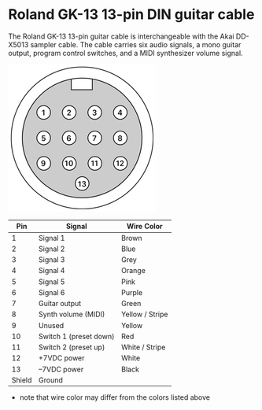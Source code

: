 # Roland GK-13 13-pin DIN guitar cable

The Roland GK-13 13-pin guitar cable is interchangeable with the Akai DD-X5013 sampler cable. The cable carries six audio signals, a mono guitar output, program control switches, and a MIDI synthesizer volume signal. 

![13-pin DIN cable](../images/13pin_din.png?raw=true)

| Pin | Signal | Wire Color |
|-|-|-|
| 1 | Signal 1 | Brown |
| 2 | Signal 2 | Blue |
| 3 | Signal 3 | Grey |
| 4 | Signal 4 | Orange |
| 5 | Signal 5 | Pink |
| 6 | Signal 6 | Purple |
| 7 | Guitar output | Green |
| 8 | Synth volume (MIDI) | Yellow / Stripe |
| 9 | Unused | Yellow |
| 10 | Switch 1 (preset down) | Red |
| 11 | Switch 2 (preset up) | White / Stripe |
| 12 | +7VDC power | White |
| 13 | –7VDC power | Black |
| Shield | Ground | |

* note that wire color may differ from the colors listed above
